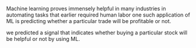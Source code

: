 Machine learning proves immensely helpful in many industries in automating tasks that earlier required human labor one such application of ML is predicting whether a particular trade will be profitable or not.

 we predicted a signal that indicates whether buying a particular stock will be helpful or not by using ML.
